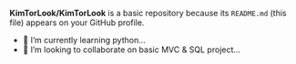 
<!--
**KimTorLook/KimTorLook** is a ✨ _special_ ✨ repository because its `README.md` (this file) appears on your GitHub profile.

Here are some ideas to get you started:

- 🔭 I’m currently working on ...
- 🌱 I’m currently learning ...
- 👯 I’m looking to collaborate on ...
- 🤔 I’m looking for help with ...
- 💬 Ask me about ...
- 📫 How to reach me: ...
- 😄 Pronouns: ...
- ⚡ Fun fact: ...
-->

**KimTorLook/KimTorLook** is a basic repository because its `README.md` (this file) appears on your GitHub profile.

- 🌱 I’m currently learning python...
- 👯 I’m looking to collaborate on basic MVC & SQL project...
